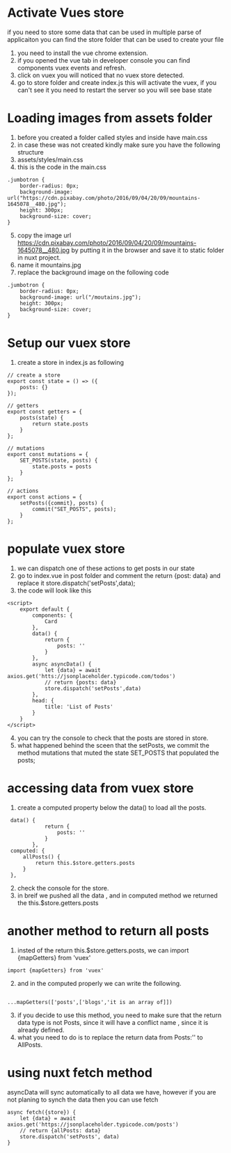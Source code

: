 # Activate Vues store
if you need to store some data that can be used in multiple parse of applicaiton
you can find the store folder that can be used to create your file 
1. you need to install the vue chrome extension.
2. if you opened the vue tab in developer console you can find components vuex events and refresh.
3. click on vuex you will noticed that no vuex store detected.
4. go to store folder and create index.js this will activate the vuex, if you can't see it you need to restart the server so you will see base state


# Loading images from assets folder
1. before you created a folder called styles and inside have main.css
2. in case these was not created kindly make sure you have the following structure
3. assets/styles/main.css
4. this is the code in the main.css
```
.jumbotron {
    border-radius: 0px;
    background-image: url("https://cdn.pixabay.com/photo/2016/09/04/20/09/mountains-1645078__480.jpg");
    height: 300px;
    background-size: cover;
}

```
5. copy the image url https://cdn.pixabay.com/photo/2016/09/04/20/09/mountains-1645078__480.jpg by putting it in the browser and save it to static folder in nuxt project.
6. name it mountains.jpg
7. replace the background image on the following code
```
.jumbotron {
    border-radius: 0px;
    background-image: url("/moutains.jpg");
    height: 300px;
    background-size: cover;
}

```
# Setup our vuex store
1. create a store in index.js as following
```
// create a store
export const state = () => ({
    posts: {}
});

// getters
export const getters = {
    posts(state) {
        return state.posts
    }
};

// mutations
export const mutations = {
    SET_POSTS(state, posts) {
        state.posts = posts
    }
};

// actions
export const actions = {
    setPosts({commit}, posts) {
        commit("SET_POSTS", posts);
    }
};

```

# populate vuex store
1. we can dispatch one of these actions to get posts in our state
2. go to index.vue in post folder and comment the return {post: data} and replace it store.dispatch('setPosts',data);
3. the code will look like this
```
<script>
    export default {
        components: {
            Card
        },
        data() {
            return {
                posts: ''
            }
        },
        async asyncData() {
            let {data} = await axios.get('htts://jsonplaceholder.typicode.com/todos')
            // return {posts: data}
            store.dispatch('setPosts',data)
        },
        head: {
            title: 'List of Posts'
        }
    }
</script>

```
4. you can try the console to check that the posts are stored in store.
5. what happened behind the sceen that the setPosts, we commit the method mutations that muted the state SET_POSTS that populated the posts;

# accessing data from vuex store
1. create a computed property below the data() to load all the posts.
```
 data() {
            return {
                posts: ''
            }
        },
 computed: {
     allPosts() {
         return this.$store.getters.posts
     }    
 },

```
2. check the console for the store.
3. in breif we pushed all the data , and in computed method we returned the this.$store.getters.posts

# another method to return all posts
1. insted of the return this.$store.getters.posts, we can import {mapGetters} from 'vuex'
```
import {mapGetters} from 'vuex'

```
2. and in the computed properly we can write the following.
```

...mapGetters(['posts',['blogs','it is an array of]])

```
3. if you decide to use this method, you need to make sure that the return data type is not Posts, since it will have a conflict name , since it is already defined.
4. what you need to do is to replace the return data from Posts:'' to AllPosts.

# using nuxt fetch method
asyncData will sync automatically to all data we have, however if you are not planing to synch the data then you can use fetch
```
async fetch({store}) {
    let {data} = await axios.get('https://jsonplaceholder.typicode.com/posts')
    // return {allPosts: data}
    store.dispatch('setPosts', data)
}
```
